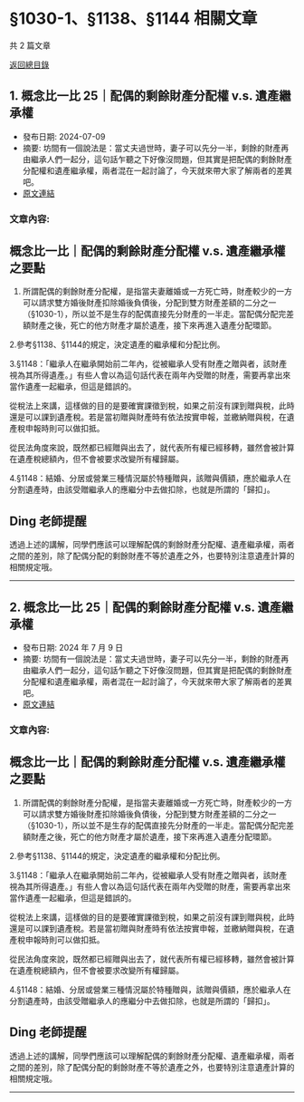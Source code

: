 # §1030-1、§1138、§1144 相關文章

共 2 篇文章

[返回總目錄](00_總目錄.md)

## 1. 概念比一比 25｜配偶的剩餘財產分配權 v.s. 遺產繼承權

- 發布日期: 2024-07-09
- 摘要: 坊間有一個說法是：當丈夫過世時，妻子可以先分一半，剩餘的財產再由繼承人們一起分，這句話乍聽之下好像沒問題，但其實是把配偶的剩餘財產分配權和遺產繼承權，兩者混在一起討論了，今天就來帶大家了解兩者的差異吧。
- [原文連結](https://www.jasper-realestate.com/%e6%a6%82%e5%bf%b5%e6%af%94%e4%b8%80%e6%af%94%e9%85%8d%e5%81%b6%e7%9a%84%e5%89%a9%e9%a4%98%e8%b2%a1%e7%94%a2%e5%88%86%e9%85%8d%e6%ac%8a-v-s-%e9%81%ba%e7%94%a2_%e7%b9%bc%e6%89%bf%e6%ac%8a/)

### 文章內容:

## 概念比一比｜配偶的剩餘財產分配權 v.s. 遺產繼承權之要點

1. 所謂配偶的剩餘財產分配權，是指當夫妻離婚或一方死亡時，財產較少的一方可以請求雙方婚後財產扣除婚後負債後，分配到雙方財產差額的二分之一（§1030-1），所以並不是生存的配偶直接先分財產的一半走。當配偶分配完差額財產之後，死亡的他方財產才屬於遺產，接下來再進入遺產分配環節。

2.參考§1138、§1144的規定，決定遺產的繼承權和分配比例。

3.§1148：「繼承人在繼承開始前二年內，從被繼承人受有財產之贈與者，該財產視為其所得遺產。」有些人會以為這句話代表在兩年內受贈的財產，需要再拿出來當作遺產一起繼承，但這是錯誤的。

從稅法上來講，這樣做的目的是要確實課徵到稅，如果之前沒有課到贈與稅，此時還是可以課到遺產稅。若是當初贈與財產時有依法按實申報，並繳納贈與稅，在遺產稅申報時則可以做扣抵。

從民法角度來說，既然都已經贈與出去了，就代表所有權已經移轉，雖然會被計算在遺產稅總額內，但不會被要求改變所有權歸屬。

4.§1148：結婚、分居或營業三種情況屬於特種贈與，該贈與價額，應於繼承人在分割遺產時，由該受贈繼承人的應繼分中去做扣除，也就是所謂的「歸扣」。

## Ding 老師提醒

透過上述的講解，同學們應該可以理解配偶的剩餘財產分配權、遺產繼承權，兩者之間的差別，除了配偶分配的剩餘財產不等於遺產之外，也要特別注意遺產計算的相關規定哦。

---

## 2. 概念比一比 25｜配偶的剩餘財產分配權 v.s. 遺產繼承權

- 發布日期: 2024 年 7 月 9 日
- 摘要: 坊間有一個說法是：當丈夫過世時，妻子可以先分一半，剩餘的財產再由繼承人們一起分，這句話乍聽之下好像沒問題，但其實是把配偶的剩餘財產分配權和遺產繼承權，兩者混在一起討論了，今天就來帶大家了解兩者的差異吧。
- [原文連結](https://www.jasper-realestate.com/%e6%a6%82%e5%bf%b5%e6%af%94%e4%b8%80%e6%af%94%e9%85%8d%e5%81%b6%e7%9a%84%e5%89%a9%e9%a4%98%e8%b2%a1%e7%94%a2%e5%88%86%e9%85%8d%e6%ac%8a-v-s-%e9%81%ba%e7%94%a2_%e7%b9%bc%e6%89%bf%e6%ac%8a/)

### 文章內容:

## 概念比一比｜配偶的剩餘財產分配權 v.s. 遺產繼承權之要點

1. 所謂配偶的剩餘財產分配權，是指當夫妻離婚或一方死亡時，財產較少的一方可以請求雙方婚後財產扣除婚後負債後，分配到雙方財產差額的二分之一（§1030-1），所以並不是生存的配偶直接先分財產的一半走。當配偶分配完差額財產之後，死亡的他方財產才屬於遺產，接下來再進入遺產分配環節。

2.參考§1138、§1144的規定，決定遺產的繼承權和分配比例。

3.§1148：「繼承人在繼承開始前二年內，從被繼承人受有財產之贈與者，該財產視為其所得遺產。」有些人會以為這句話代表在兩年內受贈的財產，需要再拿出來當作遺產一起繼承，但這是錯誤的。

從稅法上來講，這樣做的目的是要確實課徵到稅，如果之前沒有課到贈與稅，此時還是可以課到遺產稅。若是當初贈與財產時有依法按實申報，並繳納贈與稅，在遺產稅申報時則可以做扣抵。

從民法角度來說，既然都已經贈與出去了，就代表所有權已經移轉，雖然會被計算在遺產稅總額內，但不會被要求改變所有權歸屬。

4.§1148：結婚、分居或營業三種情況屬於特種贈與，該贈與價額，應於繼承人在分割遺產時，由該受贈繼承人的應繼分中去做扣除，也就是所謂的「歸扣」。

## Ding 老師提醒

透過上述的講解，同學們應該可以理解配偶的剩餘財產分配權、遺產繼承權，兩者之間的差別，除了配偶分配的剩餘財產不等於遺產之外，也要特別注意遺產計算的相關規定哦。

---

